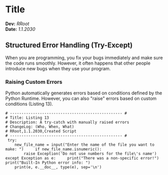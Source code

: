 # Title 
**Dev:** *RRoot*    
**Date:** *1.1.2030* 
 
## Structured Error Handling (Try-Except) 
When you are programming, you fix your bugs immediately and make sure the code runs smoothly. However, it often happens that other people introduce new bugs when they use your program. 
 
### Raising Custom Errors 
Python automatically generates errors based on conditions defined by the Python Runtime. However, you can also "raise" errors based on custom conditions (Listing 13).  
 
``` 
# ------------------------------------------------- # 
# Title: Listing 13 
# Description: A try-catch with manually raised errors 
# ChangeLog: (Who, When, What) 
# RRoot,1.1.2030,Created Script 
# ------------------------------------------------- # 
 try: 
    new_file_name = input("Enter the name of the file you want to make: ")     if new_file_name.isnumeric(): 
        raise Exception('Do not use numbers for the file\'s name') except Exception as e:     print("There was a non-specific error!")     print("Built-In Python error info: ") 
    print(e, e.__doc__, type(e), sep='\n') 
``` 
